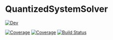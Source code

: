 # QuantizedSystemSolver
[![Dev](https://img.shields.io/badge/docs-dev-blue.svg)](https://github.com/mongibellili/QuantizedSystemSolver)

[![Coverage](https://codecov.io/gh/mongibellili/QuantizedSystemSolver/branch/main/graph/badge.svg)](https://codecov.io/gh/mongibellili/QuantizedSystemSolver)
[![Coverage](https://coveralls.io/repos/github/mongibellili/QuantizedSystemSolver/badge.svg?branch=main)](https://coveralls.io/github/mongibellili/QuantizedSystemSolver?branch=main)
[![Build Status](https://github.com/mongibellili/QuantizedSystemSolver/workflows/CI/badge.svg)](https://github.com/mongibellili/QuantizedSystemSolver/actions)
